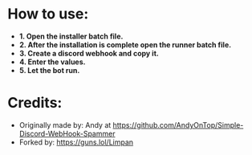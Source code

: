 # How to use:
- **1. Open the installer batch file.**
- **2. After the installation is complete open the runner batch file.**
- **3. Create a discord webhook and copy it.**
- **4. Enter the values.**
- **5. Let the bot run.**

# Credits:
- Originally made by: Andy at https://github.com/AndyOnTop/Simple-Discord-WebHook-Spammer
- Forked by: https://guns.lol/Limpan
